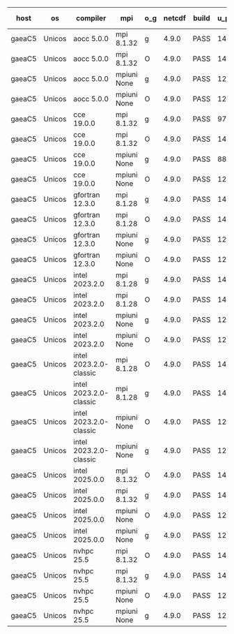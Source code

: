 

| host     | os       | compiler                              | mpi                      | o_g        | netcdf        | build       | u_pass          | u_fail          | s_pass            | s_fail            | e_pass             | e_fail             | nuopc_pass       | nuopc_fail       | artifacts link          |
|----------|----------|---------------------------------------|--------------------------|------------|---------------|-------------|-----------------|-----------------|-------------------|-------------------|--------------------|--------------------|------------------|------------------|-------------------------|
| gaeaC5 | Unicos | aocc 5.0.0 | mpi 8.1.32  | g | 4.9.0  | PASS | 14330 | 1 | 51 | 0 | 81 | 0 | 63 | 0 | <a href="https://github.com/esmf-org/esmf-test-artifacts/tree/50e9f6c4bf75a314dae82988e45fd0ddb80ee542/feature_porting/aocc/5.0.0/g/mpi/8.1.32" target="_blank">50e9f6c</a> | 
| gaeaC5 | Unicos | aocc 5.0.0 | mpi 8.1.32  | O | 4.9.0  | PASS | 14330 | 1 | 51 | 0 | 81 | 0 | 63 | 0 | <a href="https://github.com/esmf-org/esmf-test-artifacts/tree/f1378e50019ac47588c2e1c808b77cbab6fc992c/feature_porting/aocc/5.0.0/O/mpi/8.1.32" target="_blank">f1378e5</a> | 
| gaeaC5 | Unicos | aocc 5.0.0 | mpiuni None  | g | 4.9.0  | PASS | 12660 | 0 | 9 | 0 | 43 | 0 | None | None | <a href="https://github.com/esmf-org/esmf-test-artifacts/tree/13c5b41d38ebe1d7e3566dced0168d24e3216f6c/feature_porting/aocc/5.0.0/g/mpiuni/None" target="_blank">13c5b41</a> | 
| gaeaC5 | Unicos | aocc 5.0.0 | mpiuni None  | O | 4.9.0  | PASS | 12660 | 0 | 9 | 0 | 43 | 0 | None | None | <a href="https://github.com/esmf-org/esmf-test-artifacts/tree/fa1c2d1e6841059497ae06c430dc733e9243e778/feature_porting/aocc/5.0.0/O/mpiuni/None" target="_blank">fa1c2d1</a> | 
| gaeaC5 | Unicos | cce 19.0.0 | mpi 8.1.32  | g | 4.9.0  | PASS | 9789 | 4272 | None | None | None | None | 62 | 1 | <a href="https://github.com/esmf-org/esmf-test-artifacts/tree/6320a9df3adcae0d86b68cd97304d519a379d062/feature_porting/cce/19.0.0/g/mpi/8.1.32" target="_blank">6320a9d</a> | 
| gaeaC5 | Unicos | cce 19.0.0 | mpi 8.1.32  | O | 4.9.0  | PASS | 14284 | 47 | None | None | None | None | 62 | 1 | <a href="https://github.com/esmf-org/esmf-test-artifacts/tree/79e3c69500f7aa291ba360fd9c521ca123a5e0e5/feature_porting/cce/19.0.0/O/mpi/8.1.32" target="_blank">79e3c69</a> | 
| gaeaC5 | Unicos | cce 19.0.0 | mpiuni None  | g | 4.9.0  | PASS | 8895 | 3765 | None | None | None | None | None | None | <a href="https://github.com/esmf-org/esmf-test-artifacts/tree/0b6b2120a904990bb513304e47b8c37e91429f2f/feature_porting/cce/19.0.0/g/mpiuni/None" target="_blank">0b6b212</a> | 
| gaeaC5 | Unicos | cce 19.0.0 | mpiuni None  | O | 4.9.0  | PASS | 12616 | 44 | None | None | None | None | None | None | <a href="https://github.com/esmf-org/esmf-test-artifacts/tree/73ab5b71ad2873964fd719ca75ade37aa3ed0f36/feature_porting/cce/19.0.0/O/mpiuni/None" target="_blank">73ab5b7</a> | 
| gaeaC5 | Unicos | gfortran 12.3.0 | mpi 8.1.28  | g | 4.9.0  | PASS | 14331 | 0 | 51 | 0 | 81 | 0 | 63 | 0 | <a href="https://github.com/esmf-org/esmf-test-artifacts/tree/f5f5f3f0115bfe6d265d039416c12c2e25ae4b0b/feature_porting/gfortran/12.3.0/g/mpi/8.1.28" target="_blank">f5f5f3f</a> | 
| gaeaC5 | Unicos | gfortran 12.3.0 | mpi 8.1.28  | O | 4.9.0  | PASS | 14331 | 0 | 51 | 0 | 81 | 0 | 63 | 0 | <a href="https://github.com/esmf-org/esmf-test-artifacts/tree/80c3128c95c1951ca3d7b6465bf90ffe003c411b/feature_porting/gfortran/12.3.0/O/mpi/8.1.28" target="_blank">80c3128</a> | 
| gaeaC5 | Unicos | gfortran 12.3.0 | mpiuni None  | g | 4.9.0  | PASS | 12660 | 0 | 9 | 0 | 43 | 0 | None | None | <a href="https://github.com/esmf-org/esmf-test-artifacts/tree/eeaea9bb5334ca9ef5a912893653e231cb58bb11/feature_porting/gfortran/12.3.0/g/mpiuni/None" target="_blank">eeaea9b</a> | 
| gaeaC5 | Unicos | gfortran 12.3.0 | mpiuni None  | O | 4.9.0  | PASS | 12660 | 0 | 9 | 0 | 43 | 0 | None | None | <a href="https://github.com/esmf-org/esmf-test-artifacts/tree/cac3e55bd77391a8b7f8250314924b070d8e8c62/feature_porting/gfortran/12.3.0/O/mpiuni/None" target="_blank">cac3e55</a> | 
| gaeaC5 | Unicos | intel 2023.2.0 | mpi 8.1.28  | g | 4.9.0  | PASS | 14331 | 0 | 51 | 0 | 81 | 0 | 63 | 0 | <a href="https://github.com/esmf-org/esmf-test-artifacts/tree/981347391f78925ffc8b14ec9aa7f9215557a883/feature_porting/intel/2023.2.0/g/mpi/8.1.28" target="_blank">9813473</a> | 
| gaeaC5 | Unicos | intel 2023.2.0 | mpi 8.1.28  | O | 4.9.0  | PASS | 14331 | 0 | 51 | 0 | 81 | 0 | 63 | 0 | <a href="https://github.com/esmf-org/esmf-test-artifacts/tree/0e76e4a666a4053ad55d265be608a3621905e598/feature_porting/intel/2023.2.0/O/mpi/8.1.28" target="_blank">0e76e4a</a> | 
| gaeaC5 | Unicos | intel 2023.2.0 | mpiuni None  | g | 4.9.0  | PASS | 12660 | 0 | 9 | 0 | 43 | 0 | None | None | <a href="https://github.com/esmf-org/esmf-test-artifacts/tree/b8d153ea2d2fedb291fa62e1edfbf0a0d7c2372d/feature_porting/intel/2023.2.0/g/mpiuni/None" target="_blank">b8d153e</a> | 
| gaeaC5 | Unicos | intel 2023.2.0 | mpiuni None  | O | 4.9.0  | PASS | 12660 | 0 | 9 | 0 | 43 | 0 | None | None | <a href="https://github.com/esmf-org/esmf-test-artifacts/tree/e85d3a4f193f37bb9c2844867d912185b85f1c9f/feature_porting/intel/2023.2.0/O/mpiuni/None" target="_blank">e85d3a4</a> | 
| gaeaC5 | Unicos | intel 2023.2.0-classic | mpi 8.1.28  | O | 4.9.0  | PASS | 14331 | 0 | 51 | 0 | 81 | 0 | 63 | 0 | <a href="https://github.com/esmf-org/esmf-test-artifacts/tree/1b1e4826e4e81f2320bb373465f1bbbe99d17ec3/feature_porting/intel/2023.2.0-classic/O/mpi/8.1.28" target="_blank">1b1e482</a> | 
| gaeaC5 | Unicos | intel 2023.2.0-classic | mpi 8.1.28  | g | 4.9.0  | PASS | 14331 | 0 | 51 | 0 | 81 | 0 | 63 | 0 | <a href="https://github.com/esmf-org/esmf-test-artifacts/tree/ebf43d1a5224e96ddfaf1307e14f4bbc2c1f5cbc/feature_porting/intel/2023.2.0-classic/g/mpi/8.1.28" target="_blank">ebf43d1</a> | 
| gaeaC5 | Unicos | intel 2023.2.0-classic | mpiuni None  | O | 4.9.0  | PASS | 12660 | 0 | 9 | 0 | 43 | 0 | None | None | <a href="https://github.com/esmf-org/esmf-test-artifacts/tree/75ae3052345f15ba111a46808cac50454ddd1c52/feature_porting/intel/2023.2.0-classic/O/mpiuni/None" target="_blank">75ae305</a> | 
| gaeaC5 | Unicos | intel 2023.2.0-classic | mpiuni None  | g | 4.9.0  | PASS | 12660 | 0 | 9 | 0 | 43 | 0 | None | None | <a href="https://github.com/esmf-org/esmf-test-artifacts/tree/a92a0022a101d1bedb158f82a65ebcfe7d18d192/feature_porting/intel/2023.2.0-classic/g/mpiuni/None" target="_blank">a92a002</a> | 
| gaeaC5 | Unicos | intel 2025.0.0 | mpi 8.1.32  | O | 4.9.0  | PASS | 14331 | 0 | 51 | 0 | 81 | 0 | 63 | 0 | <a href="https://github.com/esmf-org/esmf-test-artifacts/tree/15cf3c11a878e7e57a28c4f2edd3122b5cf5e715/feature_porting/intel/2025.0.0/O/mpi/8.1.32" target="_blank">15cf3c1</a> | 
| gaeaC5 | Unicos | intel 2025.0.0 | mpi 8.1.32  | g | 4.9.0  | PASS | 14331 | 0 | 51 | 0 | 81 | 0 | 63 | 0 | <a href="https://github.com/esmf-org/esmf-test-artifacts/tree/9ccb4b3db6c15a2f6b4fe16fc8868dd947abf6d3/feature_porting/intel/2025.0.0/g/mpi/8.1.32" target="_blank">9ccb4b3</a> | 
| gaeaC5 | Unicos | intel 2025.0.0 | mpiuni None  | O | 4.9.0  | PASS | 12660 | 0 | 9 | 0 | 43 | 0 | None | None | <a href="https://github.com/esmf-org/esmf-test-artifacts/tree/9484a4ae23cc6069225e853fb83264177fe655fc/feature_porting/intel/2025.0.0/O/mpiuni/None" target="_blank">9484a4a</a> | 
| gaeaC5 | Unicos | intel 2025.0.0 | mpiuni None  | g | 4.9.0  | PASS | 12660 | 0 | 9 | 0 | 43 | 0 | None | None | <a href="https://github.com/esmf-org/esmf-test-artifacts/tree/5bc9a9baf832832083c4076a490686b65f92f497/feature_porting/intel/2025.0.0/g/mpiuni/None" target="_blank">5bc9a9b</a> | 
| gaeaC5 | Unicos | nvhpc 25.5 | mpi 8.1.32  | O | 4.9.0  | PASS | 14331 | 0 | 51 | 0 | 81 | 0 | 63 | 0 | <a href="https://github.com/esmf-org/esmf-test-artifacts/tree/8a62aa56c402016bcd4c479c632b3f7387de4a02/feature_porting/nvhpc/25.5/O/mpi/8.1.32" target="_blank">8a62aa5</a> | 
| gaeaC5 | Unicos | nvhpc 25.5 | mpi 8.1.32  | g | 4.9.0  | PASS | 14331 | 0 | 51 | 0 | 81 | 0 | 63 | 0 | <a href="https://github.com/esmf-org/esmf-test-artifacts/tree/b796718cb366edafa9631dae687f0ef3faa31702/feature_porting/nvhpc/25.5/g/mpi/8.1.32" target="_blank">b796718</a> | 
| gaeaC5 | Unicos | nvhpc 25.5 | mpiuni None  | O | 4.9.0  | PASS | 12660 | 0 | 9 | 0 | 43 | 0 | None | None | <a href="https://github.com/esmf-org/esmf-test-artifacts/tree/42345699c8312a1cb2a59c9c3ee73c5070f7fce8/feature_porting/nvhpc/25.5/O/mpiuni/None" target="_blank">4234569</a> | 
| gaeaC5 | Unicos | nvhpc 25.5 | mpiuni None  | g | 4.9.0  | PASS | 12660 | 0 | 9 | 0 | 43 | 0 | None | None | <a href="https://github.com/esmf-org/esmf-test-artifacts/tree/15593485780ee0e6812f015601161ac2d7820596/feature_porting/nvhpc/25.5/g/mpiuni/None" target="_blank">1559348</a> | 
